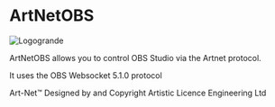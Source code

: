 # ArtNetOBS

![Logogrande](https://user-images.githubusercontent.com/24433077/218534735-ca6180c5-f26a-4b75-8a09-3c479fedf6de.jpg)

ArtNetOBS allows you to control OBS Studio via the Artnet protocol.

It uses the OBS Websocket 5.1.0 protocol


Art-Net™ Designed by and Copyright Artistic Licence Engineering Ltd
